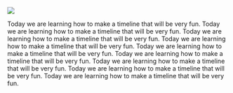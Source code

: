<a href="https://www.juncture-digital.org"><img src="https://juncture-digital.github.io/juncture/static/images/ve-button.png"></a>

<param ve-config 
title="More about tea!"    
source-image="https://upload.wikimedia.org/wikipedia/commons/6/6e/Camellia_sinensis-IMG_3444.jpg"   
banner="https://upload.wikimedia.org/wikipedia/commons/6/6e/Camellia_sinensis-IMG_3444.jpg" 
height=100
author="Thais Perez"
layout="vertical">

Today we are learning how to make a timeline that will be very fun. Today we are learning how to make a timeline that will be very fun. Today we are learning how to make a timeline that will be very fun. Today we are learning how to make a timeline that will be very fun. Today we are learning how to make a timeline that will be very fun. Today we are learning how to make a timeline that will be very fun. Today we are learning how to make a timeline that will be very fun. Today we are learning how to make a timeline that will be very fun. Today we are learning how to make a timeline that will be very fun.
<param ve-image
	   src="wc: Tea plant (Camellia sinensis); flowering stem with sectioned Wellcome V0044086.jpg"
	   